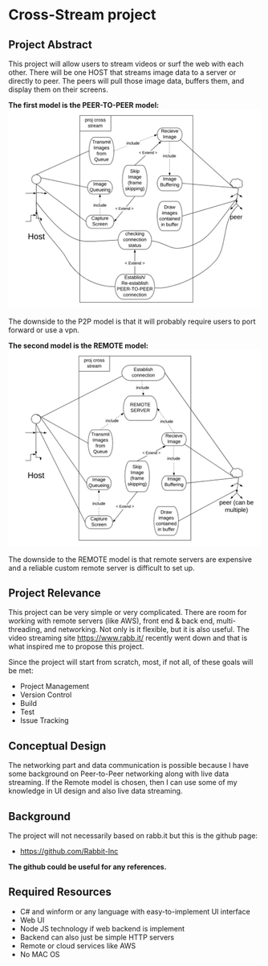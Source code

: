 # Cross-Stream project


## Project Abstract
This project will allow users to stream videos or surf the web with each other.
There will be one HOST that streams image data to a server or directly to peer.
The peers will pull those image data, buffers them, and display them on their screens.

**The first model is the PEER-TO-PEER model:**
![UC-UML P2P](DanTran_CrossStream-1.png)

The downside to the P2P model is that it will probably require users to port forward or use a vpn.




**The second model is the REMOTE model:**
![UC-UML P2P](DanTran_CrossStream-2.png)

The downside to the REMOTE model is that remote servers are expensive and a reliable custom remote server is difficult to set up.





## Project Relevance
This project can be very simple or very complicated. There are room for working with remote servers (like AWS), front end & back end, multi-threading, and networking. 
Not only is it flexible, but it is also useful. The video streaming site https://www.rabb.it/ recently went down and that is what inspired me to propose this project.

Since the project will start from scratch, most, if not all, of these goals will be met:
- Project Management 
- Version Control
- Build 
- Test 
- Issue Tracking  


## Conceptual Design
The networking part and data communication is possible because I have some background on Peer-to-Peer networking along with live data streaming.
If the Remote model is chosen, then I can use some of my knowledge in UI design and also live data streaming.


## Background
The project will not necessarily based on rabb.it but this is the github page:
- https://github.com/Rabbit-Inc

**The github could be useful for any references.**


## Required Resources
- C# and winform or any language with easy-to-implement UI interface
- Web UI
- Node JS technology if web backend is implement
- Backend can also just be simple HTTP servers
- Remote or cloud services like AWS
- No MAC OS



